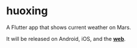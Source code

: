 # huoxing

A Flutter app that shows current weather on Mars.

It will be released on Android, iOS, and the **[web](https://hrnxm.github.io/huoxing/)**.
